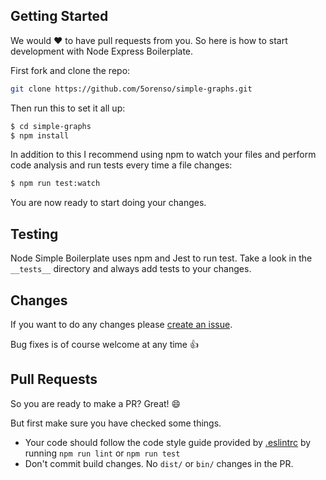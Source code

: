 Getting Started
----
We would :heart: to have pull requests from you. So here is how to start development with Node Express Boilerplate.

First fork and clone the repo:
````bash
git clone https://github.com/5orenso/simple-graphs.git
````

Then run this to set it all up:
```bash
$ cd simple-graphs
$ npm install
```

In addition to this I recommend using npm to watch your files and perform code analysis and run tests every time a
file changes:
```bash
$ npm run test:watch
```

You are now ready to start doing your changes.


Testing
----
Node Simple Boilerplate uses npm and Jest to run test. Take a look in the `__tests__` directory and always add tests
to your changes.


Changes
----
If you want to do any changes please [create an issue](https://github.com/5orenso/simple-graphs/issues/new).

Bug fixes is of course welcome at any time :+1:


Pull Requests
----
So you are ready to make a PR? Great! :smile:

But first make sure you have checked some things.

* Your code should follow the code style guide provided by [.eslintrc](https://github.com/5orenso/simple-graphs/blob/master/.eslintrc.json) by running ``npm run lint`` or ``npm run test``
* Don't commit build changes. No `dist/` or `bin/` changes in the PR.
